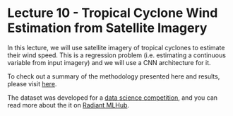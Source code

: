 # Lecture 10 - Tropical Cyclone Wind Estimation from Satellite Imagery

In this lecture, we will use satellite imagery of tropical cyclones to estimate their wind speed. This is a regression problem (i.e. estimating a continuous variable from input imagery) and we will use a CNN architecture for it. 

To check out a summary of the methodology presented here and results, please visit [here](https://www.linkedin.com/pulse/deep-learning-computer-vision-satellite-imagery-ali-ahmadalipour/).

The dataset was developed for a [data science competition](https://www.drivendata.org/competitions/72/predict-wind-speeds/), and you can read more about the it on [Radiant MLHub](http://registry.mlhub.earth/10.34911/rdnt.xs53up/).


